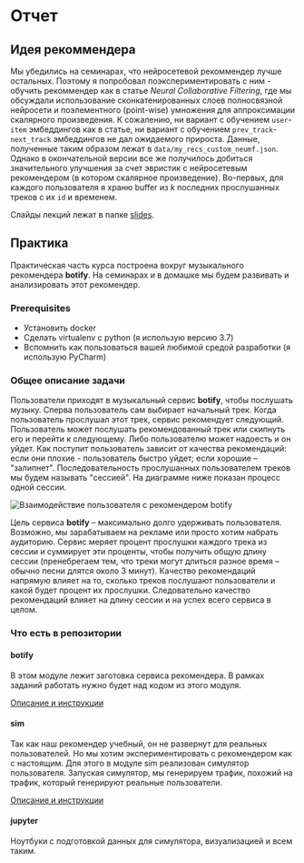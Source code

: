 # Отчет

## Идея рекоммендера

Мы убедились на семинарах, что нейросетевой рекоммендер лучше остальных. Поэтому я попробовал поэкспериментировать с ним - обучить рекоммендер как в статье *Neural Collaborative Filtering*, где мы обсуждали использование сконкатенированных слоев полносвязной нейросети и поэлементного (point-wise) умножения для аппроксимации скалярного произведения. К сожалению, ни вариант с обучением `user`-`item` эмбеддингов как в статье, ни вариант с обучением `prev_track`-`next_track` эмбеддингов не дал ожидаемого прироста. Данные, полученные таким образом лежат в `data/my_recs_custom_neumf.json`. Однако в окончательной версии все же получилось добиться значительного улучшения за счет эвристик с нейросетевым рекомендером (в котором скалярное произведение). Во-первых, для каждого пользователя я храню buffer из $k$ последних прослушанных треков с их `id` и временем.

Слайды лекций лежат в папке [slides](../slides).

## Практика

Практическая часть курса построена вокруг музыкального рекомендера **botify**. 
На семинарах и в домашке мы будем развивать и анализировать этот рекомендер.

### Prerequisites

- Установить docker
- Сделать virtualenv c python (я использую версию 3.7)
- Вспомнить как пользоваться вашей любимой средой разработки (я использую PyCharm)

### Общее описание задачи

Пользователи приходят в музыкальный сервис **botify**, чтобы послушать музыку.
Сперва пользователь сам выбирает начальный трек.
Когда пользователь прослушал этот трек, сервис рекомендует следующий.
Пользователь может послушать рекомендованный трек или скипнуть его и перейти к следующему.
Либо пользователю может надоесть и он уйдет.
Как поступит пользователь зависит от качества рекомендаций: если они плохие - пользователь быстро уйдет; если хорошие – "залипнет".
Последовательность прослушанных пользователем треков мы будем называть "сессией".
На диаграмме ниже показан процесс одной сессии.  

![Взаимодействие пользователя с рекомендером botify](../user-flow.png)

Цель сервиса **botify** – максимально долго удерживать пользователя.
Возможно, мы зарабатываем на рекламе или просто хотим набрать аудиторию.
Сервис меряет процент прослушки каждого трека из сессии и суммирует эти проценты, чтобы получить общую длину сессии (пренебрегаем тем, что треки могут длиться разное время – обычно песни длятся около 3 минут).
Качество рекомендаций напрямую влияет на то, сколько треков послушают пользователи и какой будет процент их прослушки.
Следовательно качество рекомендаций влияет на длину сессии и на успех всего сервиса в целом.

### Что есть в репозитории

#### botify

В этом модуле лежит заготовка сервиса рекомендера. 
В рамках заданий работать нужно будет над кодом из этого модуля.

[Описание и инструкции](../botify/README.md)

#### sim

Так как наш рекомендер учебный, он не развернут для реальных пользователей. 
Но мы хотим экспериментировать с рекомендером как с настоящим.
Для этого в модуле sim реализован симулятор пользователя.
Запуская симулятор, мы генерируем трафик, похожий на трафик, который генерируют реальные пользователи.

[Описание и инструкции](../sim/README.md)

#### jupyter

Ноутбуки с подготовкой данных для симулятора, визуализацией и всем таким.



